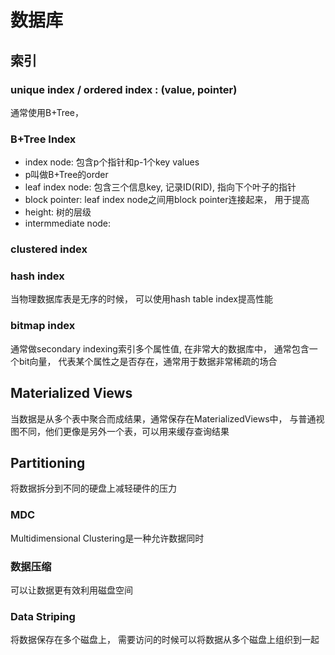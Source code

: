 # 数据库





## 索引

### unique index / ordered index : (value, pointer)

通常使用B+Tree，

### B+Tree Index

- index node: 包含p个指针和p-1个key values
- p叫做B+Tree的order
- leaf index node: 包含三个信息key, 记录ID(RID), 指向下个叶子的指针
- block pointer: leaf index node之间用block pointer连接起来， 用于提高
- height: 树的层级
- intermmediate node: 


### clustered index

### hash index

当物理数据库表是无序的时候， 可以使用hash table index提高性能

### bitmap index

通常做secondary indexing索引多个属性值, 在非常大的数据库中，  通常包含一个bit向量， 代表某个属性之是否存在，通常用于数据非常稀疏的场合



## Materialized Views

当数据是从多个表中聚合而成结果，通常保存在MaterializedViews中， 与普通视图不同，他们更像是另外一个表，可以用来缓存查询结果



## Partitioning

将数据拆分到不同的硬盘上减轻硬件的压力



### MDC

Multidimensional Clustering是一种允许数据同时	

### 数据压缩

可以让数据更有效利用磁盘空间

### Data Striping

将数据保存在多个磁盘上， 需要访问的时候可以将数据从多个磁盘上组织到一起

